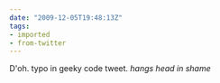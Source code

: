 ```yaml
---
date: "2009-12-05T19:48:13Z"
tags:
- imported
- from-twitter
---
```

D'oh. typo in geeky code tweet. *hangs head in shame*
